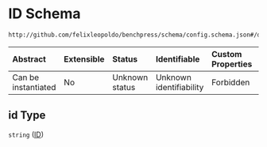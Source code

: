 # ID Schema

```txt
http://github.com/felixleopoldo/benchpress/schema/config.schema.json#/definitions/rand_bandmat/properties/id
```



| Abstract            | Extensible | Status         | Identifiable            | Custom Properties | Additional Properties | Access Restrictions | Defined In                                                                    |
| :------------------ | :--------- | :------------- | :---------------------- | :---------------- | :-------------------- | :------------------ | :---------------------------------------------------------------------------- |
| Can be instantiated | No         | Unknown status | Unknown identifiability | Forbidden         | Allowed               | none                | [config.schema.json*](../../../out/config.schema.json "open original schema") |

## id Type

`string` ([ID](config-definitions-random-band-matrix-properties-id.md))
